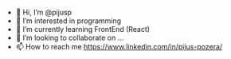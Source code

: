 - 👋 Hi, I’m @pijusp
- 👀 I’m interested in programming
- 🌱 I’m currently learning FrontEnd (React)
- 💞️ I’m looking to collaborate on ...
- 📫 How to reach me https://www.linkedin.com/in/pijus-pozera/

<!---
pijusp/pijusp is a ✨ special ✨ repository because its `README.md` (this file) appears on your GitHub profile.
You can click the Preview link to take a look at your changes.
--->
